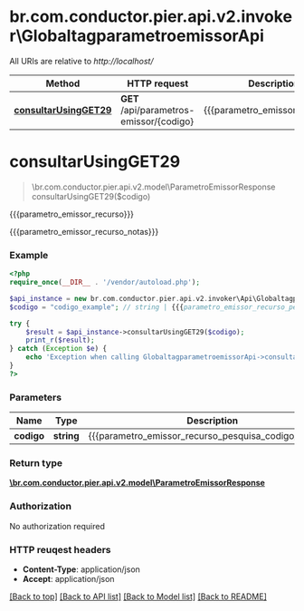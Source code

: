 # br.com.conductor.pier.api.v2.invoker\GlobaltagparametroemissorApi

All URIs are relative to *http://localhost/*

Method | HTTP request | Description
------------- | ------------- | -------------
[**consultarUsingGET29**](GlobaltagparametroemissorApi.md#consultarUsingGET29) | **GET** /api/parametros-emissor/{codigo} | {{{parametro_emissor_recurso}}}


# **consultarUsingGET29**
> \br.com.conductor.pier.api.v2.model\ParametroEmissorResponse consultarUsingGET29($codigo)

{{{parametro_emissor_recurso}}}

{{{parametro_emissor_recurso_notas}}}

### Example 
```php
<?php
require_once(__DIR__ . '/vendor/autoload.php');

$api_instance = new br.com.conductor.pier.api.v2.invoker\Api\GlobaltagparametroemissorApi();
$codigo = "codigo_example"; // string | {{{parametro_emissor_recurso_pesquisa_codigo_param}}}

try { 
    $result = $api_instance->consultarUsingGET29($codigo);
    print_r($result);
} catch (Exception $e) {
    echo 'Exception when calling GlobaltagparametroemissorApi->consultarUsingGET29: ', $e->getMessage(), "\n";
}
?>
```

### Parameters

Name | Type | Description  | Notes
------------- | ------------- | ------------- | -------------
 **codigo** | **string**| {{{parametro_emissor_recurso_pesquisa_codigo_param}}} | 

### Return type

[**\br.com.conductor.pier.api.v2.model\ParametroEmissorResponse**](ParametroEmissorResponse.md)

### Authorization

No authorization required

### HTTP reuqest headers

 - **Content-Type**: application/json
 - **Accept**: application/json

[[Back to top]](#) [[Back to API list]](../README.md#documentation-for-api-endpoints) [[Back to Model list]](../README.md#documentation-for-models) [[Back to README]](../README.md)

